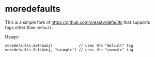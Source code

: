 moredefaults
========

This is a simple fork of https://github.com/creasty/defaults that supports tags other than `default`.

Usage:

```
moredefaults.Set(&obj)            // uses the "default" tag
moredefaults.Set(&obj, "example") // uses the "example" tag
```
